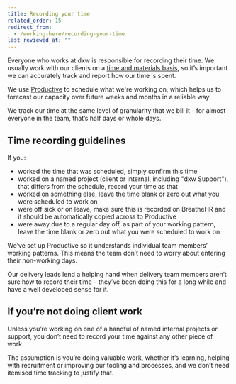 ```yaml
---
title: Recording your time
related_order: 15
redirect_from:
  - /working-here/recording-your-time
last_reviewed_at: ""
---
```


Everyone who works at dxw is responsible for recording their time. We usually
work with our clients on a
[time and materials basis](https://www.gov.uk/guidance/how-to-pay-for-digital-outcomes-and-specialists-services#time-and-materials),
so it’s important we can accurately track and report how our time is spent.

We use [Productive](https://productive.io/apps/) to schedule what we're working
on, which helps us to forecast our capacity over future weeks and months in a
reliable way.

We track our time at the same level of granularity that we bill it - for almost
everyone in the team, that’s half days or whole days.

## Time recording guidelines

If you:

- worked the time that was scheduled, simply confirm this time
- worked on a named project (client or internal, including "dxw Support"), that
  differs from the schedule, record your time as that
- worked on something else, leave the time blank or zero out what you were
  scheduled to work on
- were off sick or on leave, make sure this is recorded on BreatheHR and it
  should be automatically copied across to Productive
- were away due to a regular day off, as part of your working pattern, leave the
  time blank or zero out what you were scheduled to work on

We’ve set up Productive so it understands individual team members’ working
patterns. This means the team don’t need to worry about entering their
non-working days.

Our delivery leads lend a helping hand when delivery team members aren’t sure
how to record their time – they’ve been doing this for a long while and have a
well developed sense for it.

## If you’re not doing client work

Unless you’re working on one of a handful of named internal projects or support,
you don’t need to record your time against any other piece of work.

The assumption is you’re doing valuable work, whether it’s learning, helping
with recruitment or improving our tooling and processes, and we don’t need
itemised time tracking to justify that.

